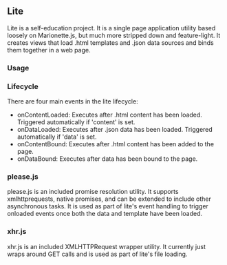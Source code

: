 ## Lite
Lite is a self-education project. It is a single page application utility based loosely on 
Marionette.js, but much more stripped down and feature-light. It creates views that load 
.html templates and .json data sources and binds them together in a web page. 

### Usage

### Lifecycle 
There are four main events in the lite lifecycle:
* onContentLoaded: Executes after .html content has been loaded. Triggered automatically if 'content' is set. 
* onDataLoaded: Executes after .json data has been loaded. Triggered automatically if 'data' is set. 
* onContentBound: Executes after .html content has been added to the page. 
* onDataBound: Executes after data has been bound to the page. 


### please.js
please.js is an included promise resolution utility. It supports xmlhttprequests, native promises, 
and can be extended to include other asynchronous tasks. It is used as part of lite's event handling to 
trigger onloaded events once both the data and template have been loaded. 

### xhr.js
xhr.js is an included XMLHTTPRequest wrapper utility. It currently just wraps around GET 
calls and is used as part of lite's file loading.